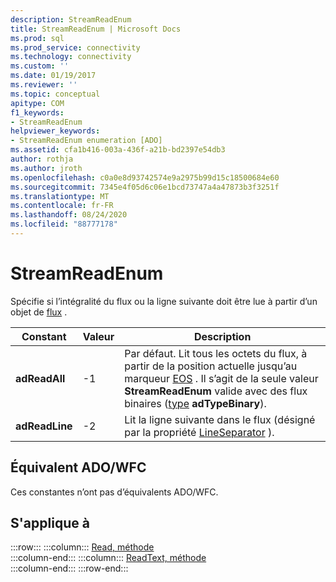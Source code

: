 ```yaml
---
description: StreamReadEnum
title: StreamReadEnum | Microsoft Docs
ms.prod: sql
ms.prod_service: connectivity
ms.technology: connectivity
ms.custom: ''
ms.date: 01/19/2017
ms.reviewer: ''
ms.topic: conceptual
apitype: COM
f1_keywords:
- StreamReadEnum
helpviewer_keywords:
- StreamReadEnum enumeration [ADO]
ms.assetid: cfa1b416-003a-436f-a21b-bd2397e54db3
author: rothja
ms.author: jroth
ms.openlocfilehash: c0a0e8d93742574e9a2975b99d15c18500684e60
ms.sourcegitcommit: 7345e4f05d6c06e1bcd73747a4a47873b3f3251f
ms.translationtype: MT
ms.contentlocale: fr-FR
ms.lasthandoff: 08/24/2020
ms.locfileid: "88777178"
---
```

# <a name="streamreadenum"></a>StreamReadEnum
Spécifie si l’intégralité du flux ou la ligne suivante doit être lue à partir d’un objet de [flux](./stream-object-ado.md) .  
  
|Constant|Valeur|Description|  
|--------------|-----------|-----------------|  
|**adReadAll**|-1|Par défaut. Lit tous les octets du flux, à partir de la position actuelle jusqu’au marqueur [EOS](./eos-property.md) . Il s’agit de la seule valeur **StreamReadEnum** valide avec des flux binaires ([type](./type-property-ado-stream.md) **adTypeBinary**).|  
|**adReadLine**|-2|Lit la ligne suivante dans le flux (désigné par la propriété [LineSeparator](./lineseparator-property-ado.md) ).|  
  
## <a name="adowfc-equivalent"></a>Équivalent ADO/WFC  
 Ces constantes n’ont pas d’équivalents ADO/WFC.  
  
## <a name="applies-to"></a>S'applique à  

:::row:::
    :::column:::
        [Read, méthode](./read-method.md)  
    :::column-end:::
    :::column:::
        [ReadText, méthode](./readtext-method.md)  
    :::column-end:::
:::row-end:::